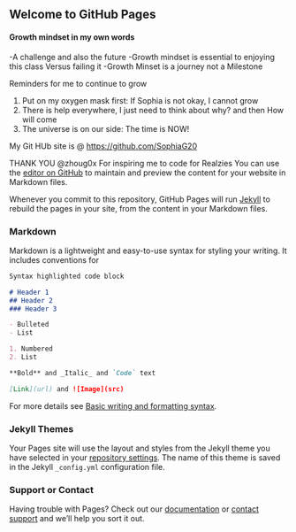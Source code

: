 ## Welcome to GitHub Pages

#### Growth mindset in my own words

-A challenge and also the future
-Growth mindset is essential to enjoying this class Versus failing it
-Growth Minset is a journey not a Milestone

Reminders for me to continue to grow

1. Put on my oxygen mask first: If Sophia is not okay, I cannot grow
2. There is help everywhere, I just need to think about why? and then How will come
3. The universe is on our side: The time is NOW!


My Git HUb site is @ https://github.com/SophiaG20

THANK YOU @zhoug0x For inspiring me to code for Realzies
You can use the [editor on GitHub](https://github.com/SophiaG20/reading-notes01-102d40/edit/main/README.md) to maintain and preview the content for your website in Markdown files.

Whenever you commit to this repository, GitHub Pages will run [Jekyll](https://jekyllrb.com/) to rebuild the pages in your site, from the content in your Markdown files.

### Markdown

Markdown is a lightweight and easy-to-use syntax for styling your writing. It includes conventions for

```markdown
Syntax highlighted code block

# Header 1
## Header 2
### Header 3

- Bulleted
- List

1. Numbered
2. List

**Bold** and _Italic_ and `Code` text

[Link](url) and ![Image](src)
```

For more details see [Basic writing and formatting syntax](https://docs.github.com/en/github/writing-on-github/getting-started-with-writing-and-formatting-on-github/basic-writing-and-formatting-syntax).

### Jekyll Themes

Your Pages site will use the layout and styles from the Jekyll theme you have selected in your [repository settings](https://github.com/SophiaG20/reading-notes01-102d40/settings/pages). The name of this theme is saved in the Jekyll `_config.yml` configuration file.

### Support or Contact

Having trouble with Pages? Check out our [documentation](https://docs.github.com/categories/github-pages-basics/) or [contact support](https://support.github.com/contact) and we’ll help you sort it out.
